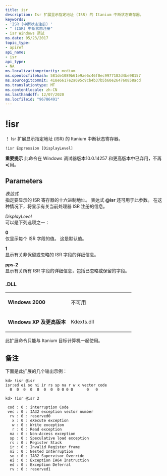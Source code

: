 ```yaml
---
title: isr
description: Isr 扩展显示指定地址 (ISR) 的 Itanium 中断状态寄存器。
keywords:
- 'ISR (中断状态注册) '
- " (ISR) 中断状态注册"
- isr Windows 调试
ms.date: 05/23/2017
topic_type:
- apiref
api_name:
- isr
api_type:
- NA
ms.localizationpriority: medium
ms.openlocfilehash: 581de1089b61e9ae6c46f0ec9977182d4be98157
ms.sourcegitcommit: 418e6617e2a695c9cb4b37b5b60e264760858acd
ms.translationtype: MT
ms.contentlocale: zh-CN
ms.lasthandoff: 12/07/2020
ms.locfileid: "96786491"
---
```

# <a name="isr"></a>!isr


！ Isr 扩展显示指定地址 (ISR) 的 Itanium 中断状态寄存器。

```dbgcmd
!isr Expression [DisplayLevel]
```

**重要提示**  此命令在 Windows 调试器版本10.0.14257 和更高版本中已弃用，不再可用。

 

## <a name="span-idparametersspanspan-idparametersspanspan-idparametersspanparameters"></a><span id="Parameters"></span><span id="parameters"></span><span id="PARAMETERS"></span>Parameters


<span id="_______Expression______"></span><span id="_______expression______"></span><span id="_______EXPRESSION______"></span>*表达式*   
指定要显示的 ISR 寄存器的十六进制地址。 表达式 <strong>@isr</strong> 还可用于此参数。 在这种情况下，将显示有关当前处理器 ISR 注册的信息。

<span id="_______DisplayLevel______"></span><span id="_______displaylevel______"></span><span id="_______DISPLAYLEVEL______"></span>*DisplayLevel*   
可以是下列选项之一：

<span id="0"></span>**0**  
仅显示每个 ISR 字段的值。 这是默认值。

<span id="1"></span>**1**  
显示有关非保留或忽略的 ISR 字段的详细信息。

<span id="2"></span>**pps-2**  
显示有关所有 ISR 字段的详细信息，包括已忽略或保留的字段。

### <a name="span-iddllspanspan-iddllspandll"></a><span id="DLL"></span><span id="dll"></span>.DLL

<table>
<colgroup>
<col width="50%" />
<col width="50%" />
</colgroup>
<tbody>
<tr class="odd">
<td align="left"><p><strong>Windows 2000</strong></p></td>
<td align="left"><p>不可用</p></td>
</tr>
<tr class="even">
<td align="left"><p><strong>Windows XP 及更高版本</strong></p></td>
<td align="left"><p>Kdexts.dll</p></td>
</tr>
</tbody>
</table>

 

此扩展命令只能与 Itanium 目标计算机一起使用。

<a name="remarks"></a>备注
-------

下面是此扩展的几个输出示例：

```dbgcmd
kd> !isr @isr
isr:ed ei so ni ir rs sp na r w x vector code
  0  0  0  0  0  0  0  0 0 0 0      0   0

kd> !isr @isr 2

 cod : 0 : interruption Code
 vec : 0 : IA32 exception vector number
  rv : 0 : reserved0
   x : 0 : eXecute exception
   w : 0 : Write exception
   r : 0 : Read exception
  na : 0 : Non-Access exception
  sp : 0 : Speculative load exception
  rs : 0 : Register Stack
  ir : 0 : Invalid Register frame
  ni : 0 : Nested Interruption
  so : 0 : IA32 Supervisor Override
  ei : 0 : Exception IA64 Instruction
  ed : 0 : Exception Deferral
  rv : 0 : reserved1
```

 

 





